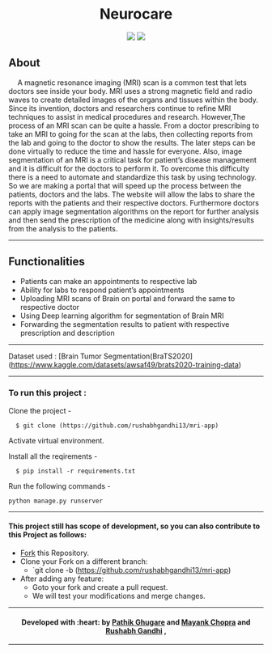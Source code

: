 <h1 align="center"> Neurocare </h1>

<div align="center">
 
  [![](https://img.shields.io/badge/Made_with-Python3-red?style=for-the-badge&logo=python)](https://www.python.org/ "Python3")
  [![](https://img.shields.io/badge/Made_with-Tensorflow-red?style=for-the-badge&logo=tensorflow)](https://www.tensorflow.org/ "Tensorflow")
  
</div>

<h2> About </h2>

&emsp; A magnetic resonance imaging (MRI) scan is a common test that lets doctors see inside your body. MRI uses a strong magnetic field and radio waves to create detailed images of the organs and tissues within the body. Since its invention, doctors and researchers continue to refine MRI techniques to assist in medical
procedures and research. However,The process of an MRI scan can be quite a hassle. From a doctor prescribing to take an MRI to going for the scan at the labs, then collecting reports from the lab and going to the doctor to show the results. The later steps can be done virtually to reduce the time and hassle for everyone. Also, image segmentation of an MRI is a critical task for patient’s disease management and it is difficult for the doctors to perform it. To overcome this difficulty there is a need to automate and standardize this task by using technology. So we are making a portal that will speed up the process between the patients, doctors and the labs. The website will allow the labs to share the reports with the patients and their respective doctors. Furthermore doctors can apply image segmentation algorithms on the report for further analysis and then send the prescription of the medicine along with insights/results from the analysis to the patients.


---

<h2> Functionalities </h2>

* Patients can make an appointments to respective lab
* Ability for labs to respond patient’s appointments
* Uploading MRI scans of Brain on portal and forward the same to respective doctor
* Using Deep learning algorithm for segmentation of Brain MRI
* Forwarding the segmentation results to patient with respective prescription and description


---


Dataset used : [Brain Tumor Segmentation(BraTS2020] (https://www.kaggle.com/datasets/awsaf49/brats2020-training-data)

---


  
### To run this project :

Clone the project -
```
  $ git clone (https://github.com/rushabhgandhi13/mri-app)
```

Activate virtual environment.
  
Install all the reqirements -
```
  $ pip install -r requirements.txt
 ``` 
 
 Run the following commands -

```
python manage.py runserver
```

---






#### This project still has scope of development, so you can also contribute to this Project as follows:
* [Fork](https://github.com/rushabhgandhi13/mri-app) this Repository.
* Clone your Fork on a different branch:
	* `git clone -b <name-of-branch> (https://github.com/rushabhgandhi13/mri-app)
* After adding any feature:
	* Goto your fork and create a pull request.
	* We will test your modifications and merge changes.

---
<h4 align="center"><b>Developed with :heart: by 
<a href="https://github.com/Patrickbro13">Pathik Ghugare</a> and <a href="https://github.com/Mayank7832">Mayank Chopra</a> and <a href="https://github.com/rushabhgandhi13">Rushabh Gandhi</a>  </b> , 
</h4>

---
